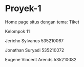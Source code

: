 # Proyek-1
Home page situs dengan tema: Tiket


Kelompok 11

Jericho Sylvanus 535210067

Jonathan Suryadi 535210072

Eugene Vincent Arends 535210082

